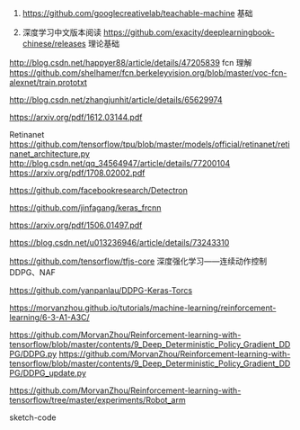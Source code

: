 


1.  https://github.com/googlecreativelab/teachable-machine   基础

2.  深度学习中文版本阅读
    https://github.com/exacity/deeplearningbook-chinese/releases 理论基础

http://blog.csdn.net/happyer88/article/details/47205839 fcn 理解
https://github.com/shelhamer/fcn.berkeleyvision.org/blob/master/voc-fcn-alexnet/train.prototxt

http://blog.csdn.net/zhangjunhit/article/details/65629974


https://arxiv.org/pdf/1612.03144.pdf


Retinanet 
https://github.com/tensorflow/tpu/blob/master/models/official/retinanet/retinanet_architecture.py
http://blog.csdn.net/qq_34564947/article/details/77200104
https://arxiv.org/pdf/1708.02002.pdf



https://github.com/facebookresearch/Detectron


https://github.com/jinfagang/keras_frcnn


https://arxiv.org/pdf/1506.01497.pdf


https://blog.csdn.net/u013236946/article/details/73243310

https://github.com/tensorflow/tfjs-core 深度强化学习——连续动作控制DDPG、NAF

https://github.com/yanpanlau/DDPG-Keras-Torcs

https://morvanzhou.github.io/tutorials/machine-learning/reinforcement-learning/6-3-A1-A3C/


https://github.com/MorvanZhou/Reinforcement-learning-with-tensorflow/blob/master/contents/9_Deep_Deterministic_Policy_Gradient_DDPG/DDPG.py
https://github.com/MorvanZhou/Reinforcement-learning-with-tensorflow/blob/master/contents/9_Deep_Deterministic_Policy_Gradient_DDPG/DDPG_update.py

https://github.com/MorvanZhou/Reinforcement-learning-with-tensorflow/tree/master/experiments/Robot_arm


sketch-code



 
 
